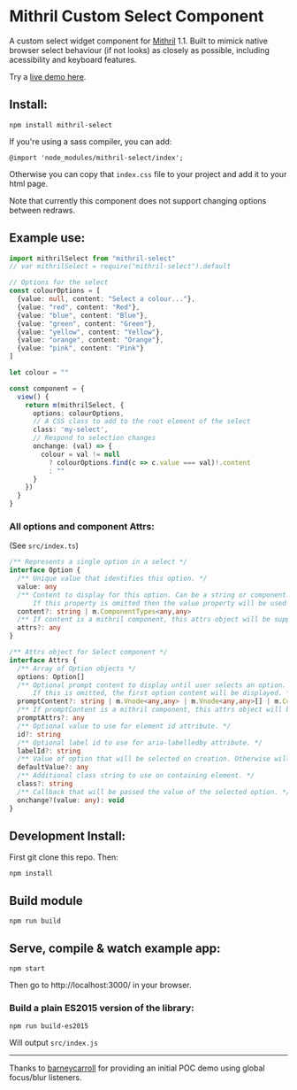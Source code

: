 # Mithril Custom Select Component

A custom select widget component for [Mithril](https://mithril.js.org/) 1.1. Built to mimick native browser select behaviour (if not looks) as closely as possible, including acessibility and keyboard features.

Try a [live demo here](https://spacejack.github.io/mithril-select/).

## Install:

    npm install mithril-select

If you're using a sass compiler, you can add:

    @import 'node_modules/mithril-select/index';

Otherwise you can copy that `index.css` file to your project and add it to your html page.

Note that currently this component does not support changing options between redraws.

## Example use:

```typescript
import mithrilSelect from "mithril-select"
// var mithrilSelect = require("mithril-select").default

// Options for the select
const colourOptions = [
  {value: null, content: "Select a colour..."},
  {value: "red", content: "Red"},
  {value: "blue", content: "Blue"},
  {value: "green", content: "Green"},
  {value: "yellow", content: "Yellow"},
  {value: "orange", content: "Orange"},
  {value: "pink", content: "Pink"}
]

let colour = ""

const component = {
  view() {
    return m(mithrilSelect, {
      options: colourOptions,
      // A CSS class to add to the root element of the select
      class: 'my-select',
      // Respond to selection changes
      onchange: (val) => {
        colour = val != null
          ? colourOptions.find(c => c.value === val)!.content
          : ""
      }
    })
  }
}

```

### All options and component Attrs:

(See `src/index.ts`)

```typescript
/** Represents a single option in a select */
interface Option {
  /** Unique value that identifies this option. */
  value: any
  /** Content to display for this option. Can be a string or component.
      If this property is omitted then the value property will be used for display. */
  content?: string | m.ComponentTypes<any,any>
  /** If content is a mithril component, this attrs object will be supplied to it. */
  attrs?: any
}

/** Attrs object for Select component */
interface Attrs {
  /** Array of Option objects */
  options: Option[]
  /** Optional prompt content to display until user selects an option.
      If this is omitted, the first option content will be displayed. */
  promptContent?: string | m.Vnode<any,any> | m.Vnode<any,any>[] | m.ComponentTypes<any,any>
  /** If promptContent is a mithril component, this attrs object will be supplied to it. */
  promptAttrs?: any
  /** Optional value to use for element id attribute. */
  id?: string
  /** Optional label id to use for aria-labelledby attribute. */
  labelId?: string
  /** Value of option that will be selected on creation. Otherwise will be 1st option. */
  defaultValue?: any
  /** Additional class string to use on containing element. */
  class?: string
  /** Callback that will be passed the value of the selected option. */
  onchange?(value: any): void
}
```

## Development Install:

First git clone this repo. Then:

    npm install

## Build module

    npm run build

## Serve, compile & watch example app:

    npm start

Then go to http://localhost:3000/ in your browser.

### Build a plain ES2015 version of the library:

    npm run build-es2015

Will output `src/index.js`

---

Thanks to [barneycarroll](https://github.com/barneycarroll) for providing an initial POC demo using global focus/blur listeners.
